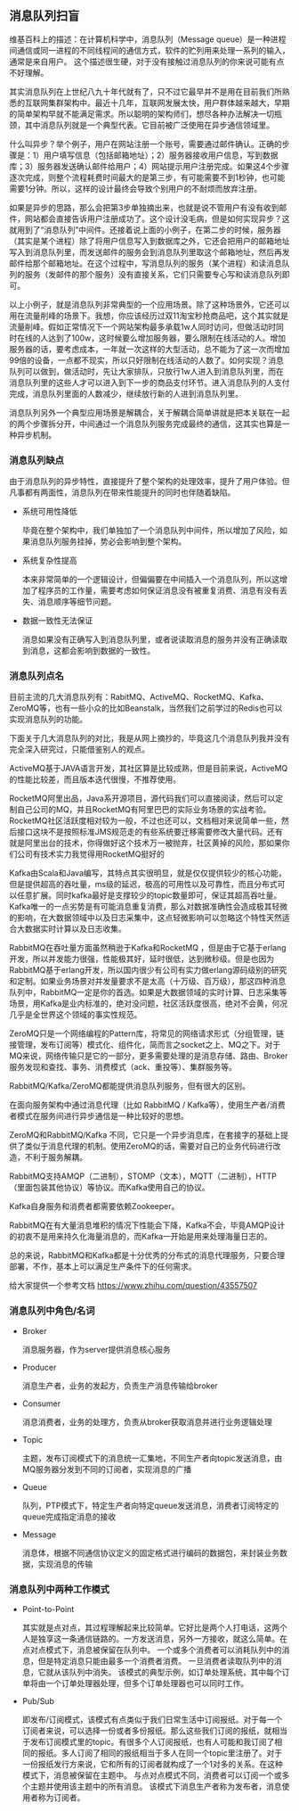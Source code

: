 ## 消息队列扫盲

维基百科上的描述：在计算机科学中，消息队列（Message queue）是一种进程间通信或同一进程的不同线程间的通信方式，软件的贮列用来处理一系列的输入，通常是来自用户。 这个描述很生硬，对于没有接触过消息队列的你来说可能有点不好理解。

其实消息队列在上世纪八九十年代就有了，只不过它最早并不是用在目前我们所熟悉的互联网集群架构中。最近十几年，互联网发展太快，用户群体越来越大，早期的简单架构早就不能满足需求。所以聪明的架构师们，想尽各种办法解决一切瓶颈，其中消息队列就是一个典型代表。它目前被广泛使用在异步通信领域里。

什么叫异步？举个例子，用户在网站注册一个账号，需要通过邮件确认。正确的步骤是：1）用户填写信息（包括邮箱地址）；2）服务器接收用户信息，写到数据库；3）服务器发送确认邮件给用户；4）网站提示用户注册完成。如果这4个步骤逐次完成，则整个流程耗费时间最大的是第三步，有可能需要不到1秒钟，也可能需要1分钟。所以，这样的设计最终会导致个别用户的不耐烦而放弃注册。

如果是异步的思路，那么会把第3步单独摘出来，也就是说不管用户有没有收到邮件，网站都会直接告诉用户注册成功了。这个设计没毛病，但是如何实现异步？这就用到了“消息队列”中间件。还接着说上面的小例子，在第二步的时候，服务器（其实是某个进程）除了将用户信息写入到数据库之外，它还会把用户的邮箱地址写入到消息队列里，而发送邮件的服务会到消息队列里取这个邮箱地址，然后再发邮件给那个邮箱地址。在这个过程中，写消息队列的服务（某个进程）和读消息队列的服务（发邮件的那个服务）没有直接关系，它们只需要专心写和读消息队列即可。

以上小例子，就是消息队列非常典型的一个应用场景。除了这种场景外，它还可以用在流量削峰的场景下。我想，你应该经历过双11淘宝秒抢商品吧，这个其实就是流量削峰。假如正常情况下一个网站架构最多承载1w人同时访问，但做活动时同时在线的人达到了100w，这时候要么增加服务器，要么限制在线活动的人。增加服务器的话，要考虑成本，一年就一次这样的大型活动，总不能为了这一次而增加99倍的设备，一点都不现实，所以只好限制在线活动的人数了。如何实现？消息队列可以做到，做活动时，先让大家排队，只放行1w人进入到消息队列里，而在消息队列里的这些人才可以进入到下一步的商品支付环节。进入消息队列的人支付完成，消息队列里面的人数减少，继续放行新的人进到消息队列里。

消息队列另外一个典型应用场景是解耦合，关于解耦合简单讲就是把本关联在一起的两个步骤拆分开，中间通过一个消息队列服务完成最终的通信，这其实也算是一种异步机制。

### 消息队列缺点

由于消息队列的异步特性，直接提升了整个架构的处理效率，提升了用户体验。但凡事都有两面性，消息队列在带来性能提升的同时也伴随着缺陷。

* 系统可用性降低

	毕竟在整个架构中，我们单独加了一个消息队列中间件，所以增加了风险，如果消息队列服务挂掉，势必会影响到整个架构。


* 系统复杂性提高

	本来非常简单的一个逻辑设计，但偏偏要在中间插入一个消息队列，所以这增加了程序员的工作量，需要考虑如何保证消息没有被重复消费、消息有没有丢失、消息顺序等细节问题。

* 数据一致性无法保证

	消息如果没有正确写入到消息队列里，或者说读取消息的服务并没有正确读取到消息，这都会影响到数据的一致性。

### 消息队列点名

目前主流的几大消息队列有：RabitMQ、ActiveMQ、RocketMQ、Kafka、ZeroMQ等，也有一些小众的比如Beanstalk，当然我们之前学过的Redis也可以实现消息队列的功能。

下面关于几大消息队列的对比，我是从网上摘抄的，毕竟这几个消息队列我并没有完全深入研究过，只能借鉴别人的观点。

ActiveMQ基于JAVA语言开发，其社区算是比较成熟，但是目前来说，ActiveMQ的性能比较差，而且版本迭代很慢，不推荐使用。

RocketMQ阿里出品，Java系开源项目，源代码我们可以直接阅读，然后可以定制自己公司的MQ，并且RocketMQ有阿里巴巴的实际业务场景的实战考验。RocketMQ社区活跃度相对较为一般，不过也还可以，文档相对来说简单一些，然后接口这块不是按照标准JMS规范走的有些系统要迁移需要修改大量代码。还有就是阿里出台的技术，你得做好这个技术万一被抛弃，社区黄掉的风险，那如果你们公司有技术实力我觉得用RocketMQ挺好的

Kafka由Scala和Java编写，其特点其实很明显，就是仅仅提供较少的核心功能，但是提供超高的吞吐量，ms级的延迟，极高的可用性以及可靠性，而且分布式可以任意扩展。同时kafka最好是支撑较少的topic数量即可，保证其超高吞吐量。Kafka唯一的一点劣势是有可能消息重复消费，那么对数据准确性会造成极其轻微的影响，在大数据领域中以及日志采集中，这点轻微影响可以忽略这个特性天然适合大数据实时计算以及日志收集。

RabbitMQ在吞吐量方面虽然稍逊于Kafka和RocketMQ ，但是由于它基于erlang开发，所以并发能力很强，性能极其好，延时很低，达到微秒级。但是也因为RabbitMQ基于erlang开发，所以国内很少有公司有实力做erlang源码级别的研究和定制。如果业务场景对并发量要求不是太高（十万级、百万级），那这四种消息队列中，RabbitMQ一定是你的首选。如果是大数据领域的实时计算、日志采集等场景，用Kafka是业内标准的，绝对没问题，社区活跃度很高，绝对不会黄，何况几乎是全世界这个领域的事实性规范。

ZeroMQ只是一个网络编程的Pattern库，将常见的网络请求形式（分组管理，链接管理，发布订阅等）模式化、组件化，简而言之socket之上、MQ之下。对于MQ来说，网络传输只是它的一部分，更多需要处理的是消息存储、路由、Broker服务发现和查找、事务、消费模式（ack、重投等）、集群服务等。

RabbitMQ/Kafka/ZeroMQ都能提供消息队列服务，但有很大的区别。

在面向服务架构中通过消息代理（比如 RabbitMQ / Kafka等），使用生产者/消费者模式在服务间进行异步通信是一种比较好的思想。

ZeroMQ和RabbitMQ/Kafka 不同，它只是一个异步消息库，在套接字的基础上提供了类似于消息代理的机制。使用ZeroMQ的话，需要对自己的业务代码进行改造，不利于服务解耦。

RabbitMQ支持AMQP（二进制），STOMP（文本），MQTT（二进制），HTTP（里面包装其他协议）等协议。而Kafka使用自己的协议。

Kafka自身服务和消费者都需要依赖Zookeeper。

RabbitMQ在有大量消息堆积的情况下性能会下降，Kafka不会，毕竟AMQP设计的初衷不是用来持久化海量消息的，而Kafka一开始是用来处理海量日志的。

总的来说，RabbitMQ和Kafka都是十分优秀的分布式的消息代理服务，只要合理部署，不作，基本上可以满足生产条件下的任何需求。

给大家提供一个参考文档 https://www.zhihu.com/question/43557507

### 消息队列中角色/名词

* Broker

	消息服务器，作为server提供消息核心服务

* Producer
	
	消息生产者，业务的发起方，负责生产消息传输给broker

* Consumer

	消息消费者，业务的处理方，负责从broker获取消息并进行业务逻辑处理

* Topic
	
	主题，发布订阅模式下的消息统一汇集地，不同生产者向topic发送消息，由MQ服务器分发到不同的订阅者，实现消息的广播

* Queue
	
	队列，PTP模式下，特定生产者向特定queue发送消息，消费者订阅特定的queue完成指定消息的接收

* Message

	消息体，根据不同通信协议定义的固定格式进行编码的数据包，来封装业务数据，实现消息的传输

### 消息队列中两种工作模式

* Point-to-Point

	其实就是点对点，其过程理解起来比较简单。它好比是两个人打电话，这两个人是独享这一条通信链路的。一方发送消息，另外一方接收，就这么简单。在点对点模式下，消息被保留在队列中。 一个或多个消费者可以消耗队列中的消息，但是特定消息只能由最多一个消费者消费。 一旦消费者读取队列中的消息，它就从该队列中消失。 该模式的典型示例，如订单处理系统，其中每个订单将由一个订单处理器处理，但多个订单处理器也可以同时工作。

* Pub/Sub

	即发布/订阅模式，该模式有点类似于我们日常生活中订阅报纸。对于每一个订阅者来说，可以选择一份或者多份报纸。那么这些我们订阅的报纸，就相当于发布订阅模式里的topic。有很多个人订阅报纸，也有人可能和我订阅了相同的报纸。多人订阅了相同的报纸相当于多人在同一个topic里注册了。对于一份报纸发行方来说，它和所有的订阅者就构成了一个1对多的关系。在这种模式下，消息被保留在主题中。 与点对点模式不同，消费者可以订阅一个或多个主题并使用该主题中的所有消息。 该模式下消息生产者称为发布者，消息使用者称为订阅者。
